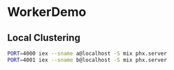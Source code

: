 # WorkerDemo

## Local Clustering

```sh
PORT=4000 iex --sname a@localhost -S mix phx.server
PORT=4001 iex --sname b@localhost -S mix phx.server
```
